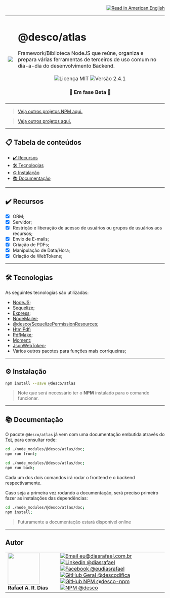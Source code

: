 <div align="right">
  <a href="README.US.md">
    <img alt="Read in American English" src="https://img.shields.io/static/v1?label=&message='Read in American English'&color=red&style=for-the-badge" />
  </a>
</div>

<table>
  <tr>
    <td><img src="https://i.ibb.co/R2gt14C/atlas.png"></td>
    <td>  
      <h1>@desco/atlas</h1>
      Framework/Biblioteca NodeJS que reúne, organiza e prepara várias ferramentas de terceiros de uso comum no dia-a-dia do desenvolvimento Backend.
      <br /><br />
      <div align="center">
        <img alt="Licença MIT" src="https://img.shields.io/static/v1?label=Licença&message=MIT&color=green&style=for-the-badge">
        <img alt="Versão 2.4.1" src="https://img.shields.io/static/v1?label=Versão&message=2.4.1&color=blue&style=for-the-badge">
      </div>
      <h4 align="center"> 
        🧪 Em fase Beta 🚀
      </h4>
    </td>
  </tr>
</table>

> <a href="https://github.com/desco-npm" target="_blank">Veja outros projetos NPM aqui.</a>

> <a href="https://github.com/descoifica" target="_blank">Veja outros projetos aqui.</a>

---

## 📋 Tabela de conteúdos

- [✔️ Recursos](#Recursos)
- [🛠️ Tecnologias](#Tecnologias)
- [⚙️ Instalação](#Instalação)
- [📚 Documentação](#Documentação)

---

<a name="Recursos"></a>

## ✔️ Recursos

- [x] ORM;
- [x] Servidor;
- [x] Restrição e liberação de acesso de usuários ou grupos de usuários aos recursos;
- [x] Envio de E-mails;
- [x] Criação de PDFs;
- [x] Manipulação de Data/Hora;
- [x] Criação de WebTokens;

---

<a name="Tecnologias"></a>

## 🛠️ Tecnologias

As seguintes tecnologias são utilizadas:

- [NodeJS](https://nodejs.org/en/);
- [Sequelize](https://sequelize.org/);
- [Express](https://expressjs.com/pt-br/);
- [NodeMailer](https://nodemailer.com/about/);
- [@desco/SequelizePermissionResources](https://www.npmjs.com/package/@desco/sequelize-permission-resources);
- [HtmlPdf](https://www.npmjs.com/package/html-pdf);
- [PdfMake](https://www.npmjs.com/package/pdfmake);
- [Moment](https://www.npmjs.com/package/moment);
- [JsonWebToken](https://www.npmjs.com/package/jsonwebtoken);
- Vários outros pacotes para funções mais corriqueiras;

---

<a name="Instalação"></a>

## ⚙️ Instalação

```bash
npm install --save @desco/atlas
```

> Note que será necessário ter o **NPM** instalado para o comando funcionar.

---

<a name="Documentação"></a>

## 📚 Documentação

O pacote `@desco/atlas` já vem com uma documentação embutida através do <a href="https://www.npmjs.com/package/@desco/tot" target="_blank">Tot</a>, para consultar rode:

```bash
cd ./node_modules/@desco/atlas/doc;
npm run front;
```

```bash
cd ./node_modules/@desco/atlas/doc;
npm run back;
```

Cada um dos dois comandos irá rodar o frontend e o backend respectivamente.

Caso seja a primeira vez rodando a documentação, será preciso primeiro fazer as instalações das dependências:

```bash
cd ./node_modules/@desco/atlas/doc;
npm install;
```

> Futuramente a documentação estará disponível online

---

## Autor

<table>
  <tr>
    <td width="150px">
      <img src="https://scontent.fsdu1-1.fna.fbcdn.net/v/t1.0-9/539886_235546170253505_5977326689811409130_n.jpg?_nc_cat=106&ccb=3&_nc_sid=174925&_nc_eui2=AeGgFWn_fWInwRkTo3mHSP993TbQ0TzG0Y3dNtDRPMbRjS-eZL1tr4I5maqz6O-jva9qWnIxKOsD3UtSm9CTeCys&_nc_ohc=Qw6NaDGrtIgAX9uFF2c&_nc_ht=scontent.fsdu1-1.fna&oh=5ebac9874d7a24e157c8c99fd965c2a4&oe=606539CE" width="100px;" alt=""/>
      <b>Rafael A. R. Dias</b>
    </td>
    <td>  
      <a href="mailto:eu@diasrafael.com.br" target="_blank" >
        <img alt="Email eu@diasrafael.com.br" src="https://img.shields.io/static/v1?label=Email&message=eu@diasrafael.com.br&color=red&logo=gmail&style=for-the-badge">
      </a>
      <a href="https://www.linkedin.com/in/diasrafael/" target="_blank">
        <img alt="Linkedin @diasrafael" src="https://img.shields.io/static/v1?label=Linkedin&message=@diasrafael&color=blue&logo=linkedin&style=for-the-badge">
      </a>
      <a href="https://www.facebook.com/eudiasrafael" target="_blank">
        <img alt="Facebook @eudiasrafael" src="https://img.shields.io/static/v1?label=Facebook&message=@eudiasrafael&color=blue&logo=facebook&style=for-the-badge">
      </a>
      <a href="https://github.com/descodifica" target="_blank">
        <img alt="GitHub Geral @descodifica" src="https://img.shields.io/static/v1?label=GitHub Geral&message=@descodifica&color=black&logo=github&style=for-the-badge">
      </a>
      <a href="https://github.com/desco-npm" target="_blank">
        <img alt="GitHub NPM @desco-npm" src="https://img.shields.io/static/v1?label=GitHub NPM&message=@desco-npm&color=black&logo=github&style=for-the-badge">
      </a>
      <a href="https://www.npmjs.com/org/desco" target="_blank">
        <img alt="NPM @desco" src="https://img.shields.io/static/v1?label=NPM&message=@desco&color=red&logo=npm&style=for-the-badge">
      </a>
    </td>
  </tr>
</table>
